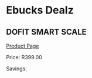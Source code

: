 
# Ebucks Dealz
## DOFIT SMART SCALE
[Product Page](https://www.ebucks.com/web/shop/productSelected.do?prodId=1059485741&catId=1236470860)

Price: R399.00

Savings: 


	